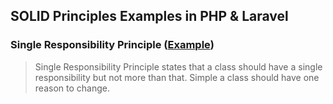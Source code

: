 ## SOLID Principles Examples in PHP & Laravel

### Single Responsibility Principle ([Example](./SingleResponsibilityPrinciple.php))

>Single Responsibility Principle  states that a class should have a single responsibility but not more than that. Simple a class should have one reason to change.
		
